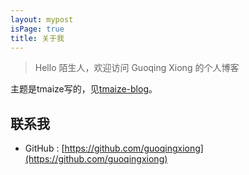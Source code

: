 ```yaml
---
layout: mypost
isPage: true
title: 关于我
---
```


> Hello 陌生人，欢迎访问 Guoqing Xiong 的个人博客

主题是tmaize写的，见[tmaize-blog](https://github.com/TMaize/tmaize-blog)。

## 联系我

- GitHub : [https://github.com/guoqingxiong](https://github.com/guoqingxiong)
